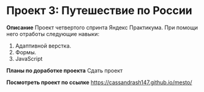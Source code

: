 # Проект 3: Путешествие по России

**Описание** Проект четвертого спринта Яндекс Практикума. При помощи него отработы следующие навыки:
1. Адаптивной верстка.
2. Формы.
3. JavaScript


**Планы по доработке проекта**
Сдать проект

**Посмотреть проект по ссылке**
https://cassandrash147.github.io/mesto/